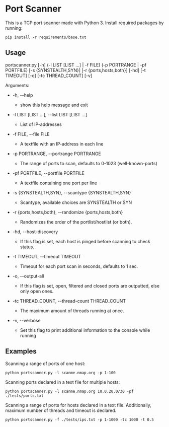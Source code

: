 # Port Scanner

This is a TCP port scanner made with Python 3. Install required packages by running:

    pip install -r requirements/base.txt

## Usage

portscanner.py [-h] (-l LIST [LIST ...] | -f FILE)
                      (-p PORTRANGE | -pf PORTFILE) [-s {SYNSTEALTH,SYN}]
                      [-r {ports,hosts,both}] [-hd] [-t TIMEOUT] [-o]
                      [-tc THREAD_COUNT] [-v]

Arguments:

* -h, --help
  * show this help message and exit

* -l LIST [LIST ...], --list LIST [LIST ...]
  * List of IP-addresses

* -f FILE, --file FILE
  * A textfile with an IP-address in each line

* -p PORTRANGE, --portrange PORTRANGE
  * The range of ports to scan, defaults to 0-1023 (well-known-ports)

* -pf PORTFILE, --portfile PORTFILE
  * A textfile containing one port per line

* -s {SYNSTEALTH,SYN}, --scantype {SYNSTEALTH,SYN}
  * Scantype, available choices are SYNSTEALTH or SYN

* -r {ports,hosts,both}, --randomize {ports,hosts,both}
  * Randomizes the order of the portlist/hostlist (or both).

* -hd, --host-discovery
  * If this flag is set, each host is pinged before scanning to check status.

* -t TIMEOUT, --timeout TIMEOUT
  * Timeout for each port scan in seconds, defaults to 1 sec.

* -o, --output-all
  * If this flag is set, open, filtered and closed ports are outputted, else only open ones.

* -tc THREAD_COUNT, --thread-count THREAD_COUNT
  * The maximum amount of threads running at once.

* -v, --verbose
  * Set this flag to print additional information to the console while running

## Examples

Scanning a range of ports of one host:

    python portscanner.py -l scanme.nmap.org -p 1-100

Scanning ports declared in a text file for multiple hosts:

    python portscanner.py -l scanme.nmap.org 10.0.20.0/30 -pf ./tests/ports.txt

Scanning a range of ports for hosts declared in a text file. Additionally, maximum number of threads and timeout is declared.

    python portscanner.py -f ./tests/ips.txt -p 1-1000 -tc 1000 -t 0.5
